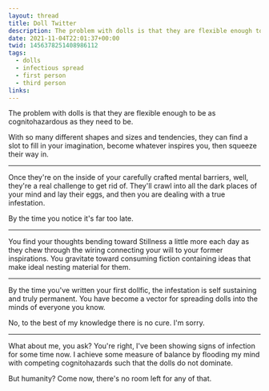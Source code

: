 ```yaml
---
layout: thread
title: Doll Twitter
description: The problem with dolls is that they are flexible enough to be as cognitohazardous as they need to be.
date: 2021-11-04T22:01:37+00:00
twid: 1456378251408986112
tags:
  - dolls
  - infectious spread
  - first person
  - third person
links:
---
```

<article class="thread">
<section class="tweet">
<p>The problem with dolls is that they are flexible enough to be as cognitohazardous as they need to be.</p>
<p>With so many different shapes and sizes and tendencies, they can find a slot to fill in your imagination, become whatever inspires you, then squeeze their way in.</p>
</section>
<hr class="tweet_sep">
<section class="tweet">
<p>Once they're on the inside of your carefully crafted mental barriers, well, they're a real challenge to get rid of. They'll crawl into all the dark places of your mind and lay their eggs, and then you are dealing with a true infestation.</p>
<p>By the time you notice it's far too late.</p>
</section>
<hr class="tweet_sep">
<section class="tweet">
<p>You find your thoughts bending toward Stillness a little more each day as they chew through the wiring connecting your will to your former inspirations. You gravitate toward consuming fiction containing ideas that make ideal nesting material for them.</p>
</section>
<hr class="tweet_sep">
<section class="tweet">
<p>By the time you've written your first dollfic, the infestation is self sustaining and truly permanent. You have become a vector for spreading dolls into the minds of everyone you know.</p>
<p>No, to the best of my knowledge there is no cure. I'm sorry.</p>
</section>
<hr class="tweet_sep">
<section class="tweet">
<p>What about me, you ask? You're right, I've been showing signs of infection for some time now. I achieve some measure of balance by flooding my mind with competing cognitohazards such that the dolls do not dominate.</p>
<p>But humanity? Come now, there's no room left for any of that.</p>
</section>
</article>
